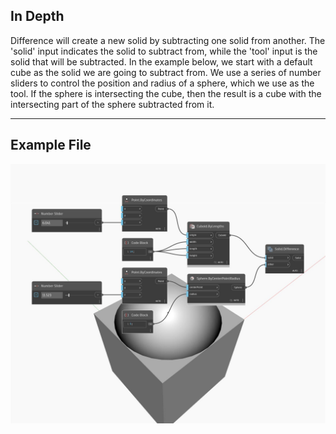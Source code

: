 ## In Depth
Difference will create a new solid by subtracting one solid from another. The 'solid' input indicates the solid to subtract from, while the 'tool' input is the solid that will be subtracted. In the example below, we start with a default cube as the solid we are going to subtract from. We use a series of number sliders to control the position and radius of a sphere, which we use as the tool. If the sphere is intersecting the cube, then the result is a cube with the intersecting part of the sphere subtracted from it.
___
## Example File

![Difference](./Autodesk.DesignScript.Geometry.Solid.Difference_img.jpg)

